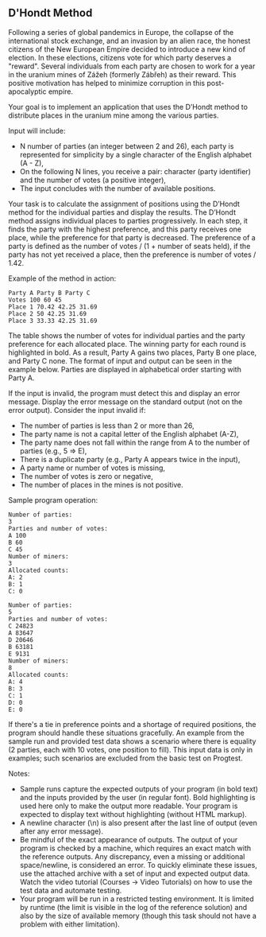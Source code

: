 ## D'Hondt Method

Following a series of global pandemics in Europe, the collapse of the international stock exchange, and an invasion by an alien race, the honest citizens of the New European Empire decided to introduce a new kind of election. In these elections, citizens vote for which party deserves a "reward". Several individuals from each party are chosen to work for a year in the uranium mines of Zážeh (formerly Zábřeh) as their reward. This positive motivation has helped to minimize corruption in this post-apocalyptic empire.

Your goal is to implement an application that uses the D’Hondt method to distribute places in the uranium mine among the various parties.

Input will include:

- N number of parties (an integer between 2 and 26), each party is represented for simplicity by a single character of the English alphabet (A - Z),
- On the following N lines, you receive a pair: character (party identifier) and the number of votes (a positive integer),
- The input concludes with the number of available positions.

Your task is to calculate the assignment of positions using the D’Hondt method for the individual parties and display the results. The D’Hondt method assigns individual places to parties progressively. In each step, it finds the party with the highest preference, and this party receives one place, while the preference for that party is decreased. The preference of a party is defined as the number of votes / (1 + number of seats held), if the party has not yet received a place, then the preference is number of votes / 1.42.

Example of the method in action:
```text
Party A Party B Party C
Votes 100 60 45
Place 1 70.42 42.25 31.69
Place 2 50 42.25 31.69
Place 3 33.33 42.25 31.69
```
The table shows the number of votes for individual parties and the party preference for each allocated place. The winning party for each round is highlighted in bold. As a result, Party A gains two places, Party B one place, and Party C none. The format of input and output can be seen in the example below. Parties are displayed in alphabetical order starting with Party A.

If the input is invalid, the program must detect this and display an error message. Display the error message on the standard output (not on the error output). Consider the input invalid if:

- The number of parties is less than 2 or more than 26,
- The party name is not a capital letter of the English alphabet (A-Z),
- The party name does not fall within the range from A to the number of parties (e.g., 5 => E),
- There is a duplicate party (e.g., Party A appears twice in the input),
- A party name or number of votes is missing,
- The number of votes is zero or negative,
- The number of places in the mines is not positive.

Sample program operation:

```text
Number of parties:
3
Parties and number of votes:
A 100
B 60
C 45
Number of miners:
3
Allocated counts:
A: 2
B: 1
C: 0

Number of parties:
5
Parties and number of votes:
C 24823
A 83647
D 20646
B 63181
E 9131
Number of miners:
8
Allocated counts:
A: 4
B: 3
C: 1
D: 0
E: 0
```

If there's a tie in preference points and a shortage of required positions, the program should handle these situations gracefully. An example from the sample run and provided test data shows a scenario where there is equality (2 parties, each with 10 votes, one position to fill). This input data is only in examples; such scenarios are excluded from the basic test on Progtest.

Notes:

- Sample runs capture the expected outputs of your program (in bold text) and the inputs provided by the user (in regular font). Bold highlighting is used here only to make the output more readable. Your program is expected to display text without highlighting (without HTML markup).
- A newline character (\n) is also present after the last line of output (even after any error message).
- Be mindful of the exact appearance of outputs. The output of your program is checked by a machine, which requires an exact match with the reference outputs. Any discrepancy, even a missing or additional space/newline, is considered an error. To quickly eliminate these issues, use the attached archive with a set of input and expected output data. Watch the video tutorial (Courses -> Video Tutorials) on how to use the test data and automate testing.
- Your program will be run in a restricted testing environment. It is limited by runtime (the limit is visible in the log of the reference solution) and also by the size of available memory (though this task should not have a problem with either limitation).
